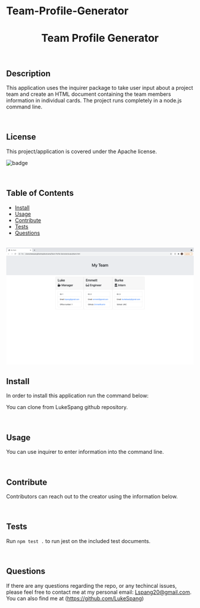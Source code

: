 # Team-Profile-Generator


<h1 align="center">Team Profile Generator</h1>

<br>
    
## Description

This application uses the inquirer package to take user input about a project team and create an HTML document containing the team members information in individual cards. The project runs completely in a node.js command line.

<br>

## License

This project/application is covered under the Apache license.

![badge](https://img.shields.io/badge/license-Apache-brightgreen)

<br>


## Table of Contents

* [Install](#Install)
* [Usage](#Usage)
* [Contribute](#Contribute)
* [Tests](#Tests)
* [Questions](#Questions)
<br>

<img src="./images/ScreenShotTeamGenerator.png">

<br>
    

## Install

In order to install this application run the command below:

You can clone from LukeSpang github repository.

<br>

## Usage

You can use inquirer to enter information into the command line.

<br>


## Contribute

Contributors can reach out to the creator using the information below.

<br>

## Tests

Run `npm test .` to run jest on the included test documents.

<br>

## Questions

If there are any questions regarding the repo, or any techincal issues, please feel free to contact me at my personal email: Lspang20@gmail.com. You can also find me at (https://github.com/LukeSpang)
    

